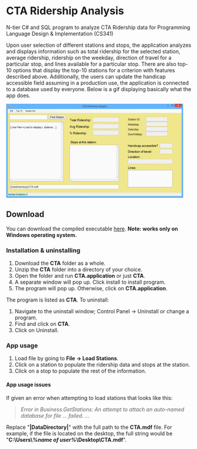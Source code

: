 # CTA Ridership Analysis
N-tier C# and SQL program to analyze CTA Ridership data for Programming Language Design &amp; Implementation (CS341)

Upon user selection of different stations and stops, the application analyzes and displays information such as total ridership for the selected station, average ridership, ridership on the weekday, direction of travel for a particular stop, and lines available for a particular stop. There are also top-10 options that display the top-10 stations for a criterion with features described above. Additionally, the users can update the handicap accessible field assuming in a production use, the application is connected to a database used by everyone. Below is a gif displaying basically what the app does. 

![CTA Ridership App](/cta.gif)

## Download
You can download the compiled executable [here](https://drive.google.com/drive/folders/0BzjJ5VL34cNvbkd0Q2lJeXhHQnc?usp=sharing). **Note: works only on Windows operating system.**

### Installation & uninstalling
1. Download the **CTA** folder as a whole.
2. Unzip the **CTA** folder into a directory of your choice.
3. Open the folder and run **CTA.application** or just **CTA**. 
4. A separate window will pop up. Click install to install program.
4. The program will pop up. Otherwise, click on **CTA.application**.

The program is listed as **CTA**. To uninstall:
1. Navigate to the uninstall window; Control Panel -> Uninstall or change a program.
2. Find and click on **CTA**.
3. Click on Uninstall.

### App usage
1. Load file by going to **File -> Load Stations**.
2. Click on a station to populate the ridership data and stops at the station.
3. Click on a stop to populate the rest of the information.

#### App usage issues
If given an error when attempting to load stations that looks like this:  
> *Error in Business.GetStations: An attempt to attach an auto-named database for file ... failed. ...*  

Replace "**|DataDirectory|**" with the full path to the **CTA.mdf** file. For example, if the file is located on the desktop, the full string would be "**C:\Users\\_%name of user%_\Desktop\CTA.mdf**".
